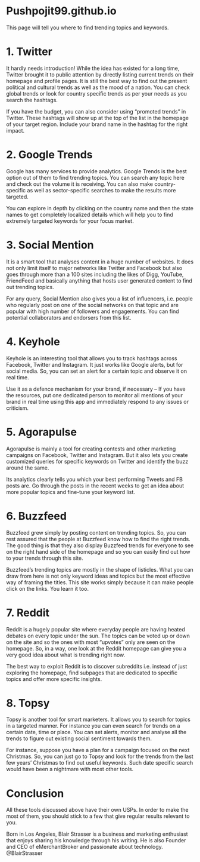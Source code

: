 # Pushpojit99.github.io

This page will tell you where to find trending topics and keywords.

# 1. Twitter

It hardly needs introduction! While the idea has existed for a long time, Twitter brought it to public attention by directly listing current trends on their homepage and profile pages. It is still the best way to find out the present political and cultural trends as well as the mood of a nation. You can check global trends or look for country specific trends as per your needs as you search the hashtags.

If you have the budget, you can also consider using “promoted trends” in Twitter. These hashtags will show up at the top of the list in the homepage of your target region. Include your brand name in the hashtag for the right impact.


# 2. Google Trends

Google has many services to provide analytics. Google Trends is the best option out of them to find trending topics. You can search any topic here and check out the volume it is receiving. You can also make country-specific as well as sector-specific searches to make the results more targeted.

You can explore in depth by clicking on the country name and then the state names to get completely localized details which will help you to find extremely targeted keywords for your focus market.


# 3. Social Mention

It is a smart tool that analyses content in a huge number of websites. It does not only limit itself to major networks like Twitter and Facebook but also goes through more than a 100 sites including the likes of Digg, YouTube, FriendFeed and basically anything that hosts user generated content to find out trending topics.

For any query, Social Mention also gives you a list of influencers, i.e. people who regularly post on one of the social networks on that topic and are popular with high number of followers and engagements. You can find potential collaborators and endorsers from this list.


# 4. Keyhole

Keyhole is an interesting tool that allows you to track hashtags across Facebook, Twitter and Instagram. It just works like Google alerts, but for social media. So, you can set an alert for a certain topic and observe it on real time.

Use it as a defence mechanism for your brand, if necessary – If you have the resources, put one dedicated person to monitor all mentions of your brand in real time using this app and immediately respond to any issues or criticism.


# 5. Agorapulse

Agorapulse is mainly a tool for creating contests and other marketing campaigns on Facebook, Twitter and Instagram. But it also lets you create customized queries for specific keywords on Twitter and identify the buzz around the same.

Its analytics clearly tells you which your best performing Tweets and FB posts are. Go through the posts in the recent weeks to get an idea about more popular topics and fine-tune your keyword list.


# 6. Buzzfeed

Buzzfeed grew simply by posting content on trending topics. So, you can rest assured that the people at Buzzfeed know how to find the right trends. The good thing is that they also display Buzzfeed trends for everyone to see on the right hand side of the homepage and so you can easily find out how to your trends through this site.

Buzzfeed’s trending topics are mostly in the shape of listicles. What you can draw from here is not only keyword ideas and topics but the most effective way of framing the titles. This site works simply because it can make people click on the links. You learn it too.


# 7. Reddit

Reddit is a hugely popular site where everyday people are having heated debates on every topic under the sun. The topics can be voted up or down on the site and so the ones with most “upvotes” only are seen on the homepage. So, in a way, one look at the Reddit homepage can give you a very good idea about what is trending right now.

The best way to exploit Reddit is to discover subreddits i.e. instead of just exploring the homepage, find subpages that are dedicated to specific topics and offer more specific insights.


# 8. Topsy

Topsy is another tool for smart marketers. It allows you to search for topics in a targeted manner. For instance you can even search for trends on a certain date, time or place. You can set alerts, monitor and analyse all the trends to figure out existing social sentiment towards them.

For instance, suppose you have a plan for a campaign focused on the next Christmas. So, you can just go to Topsy and look for the trends from the last few years’ Christmas to find out useful keywords. Such date specific search would have been a nightmare with most other tools.


# Conclusion

All these tools discussed above have their own USPs. In order to make the most of them, you should stick to a few that give regular results relevant to you.

Born in Los Angeles, Blair Strasser is a business and marketing enthusiast that enjoys sharing his knowledge through his writing. He is also Founder and CEO of eMerchantBroker and passionate about technology. @BlairStrasser

